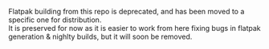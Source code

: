 Flatpak building from this repo is deprecated, and has been moved to a specific one for distribution.  
It is preserved for now as it is easier to work from here fixing bugs in flatpak generation & nighlty builds, but it will soon be removed.